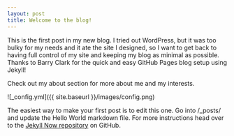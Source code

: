 ```yaml
---
layout: post
title: Welcome to the blog!
---
```


This is the first post in my new blog. I tried out WordPress, but it was too bulky for my needs and it ate the site I designed, so I want to get back to having full control of my site and keeping my blog as minimal as possible. Thanks to Barry Clark for the quick and easy GitHub Pages blog setup using Jekyll!

Check out my about section for more about me and my interests.

![_config.yml]({{ site.baseurl }}/images/config.png)

The easiest way to make your first post is to edit this one. Go into /\_posts/ and update the Hello World markdown file. For more instructions head over to the [Jekyll Now repository](https://github.com/barryclark/jekyll-now) on GitHub.
